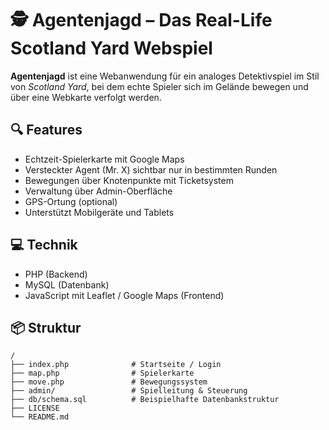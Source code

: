 # 🕵️ Agentenjagd – Das Real-Life Scotland Yard Webspiel

**Agentenjagd** ist eine Webanwendung für ein analoges Detektivspiel im Stil von *Scotland Yard*, bei dem echte Spieler sich im Gelände bewegen und über eine Webkarte verfolgt werden.

## 🔍 Features

- Echtzeit-Spielerkarte mit Google Maps
- Versteckter Agent (Mr. X) sichtbar nur in bestimmten Runden
- Bewegungen über Knotenpunkte mit Ticketsystem
- Verwaltung über Admin-Oberfläche
- GPS-Ortung (optional)
- Unterstützt Mobilgeräte und Tablets

## 💻 Technik

- PHP (Backend)
- MySQL (Datenbank)
- JavaScript mit Leaflet / Google Maps (Frontend)

## 📦 Struktur

```text
/
├── index.php              # Startseite / Login
├── map.php                # Spielerkarte
├── move.php               # Bewegungssystem
├── admin/                 # Spielleitung & Steuerung
├── db/schema.sql          # Beispielhafte Datenbankstruktur
├── LICENSE
└── README.md
